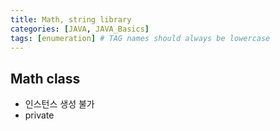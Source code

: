 ```yaml
---
title: Math, string library
categories: [JAVA, JAVA_Basics]
tags: [enumeration] # TAG names should always be lowercase
---
```


## Math class

- 인스턴스 생성 불가
- private

####

####

####

####

####

####

####

####

####

####

####

####

####

####

####

####
